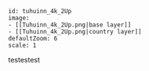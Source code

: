 
```leaflet
id: tuhuinn_4k_2Up
image:
- [[Tuhuinn_4k_2Up.png|base layer]]
- [[Tuhuinn_4k_2Up.png|country layer]]
defaultZoom: 6
scale: 1
```
testestest
